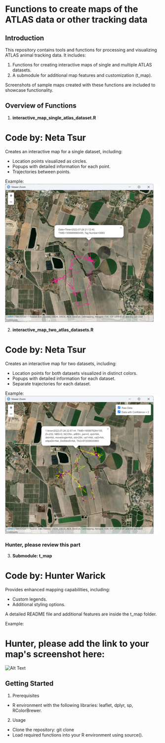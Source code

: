 # Functions to create maps of the ATLAS data or other tracking data

## Introduction
This repository contains tools and functions for processing and visualizing ATLAS animal tracking data. It includes:

1. Functions for creating interactive maps of single and multiple ATLAS datasets.
2. A submodule for additional map features and customization (t_map).

Screenshots of sample maps created with these functions are included to showcase functionality.

## Overview of Functions
1. **interactive_map_single_atlas_dataset.R**
# Code by: Neta Tsur
Creates an interactive map for a single dataset, including:

* Location points visualized as circles.
* Popups with detailed information for each point.
* Trajectories between points.

Example:
![Alt Text](interactive_map_single_dataset.png)

2. **interactive_map_two_atlas_datasets.R**
# Code by: Neta Tsur
Creates an interactive map for two datasets, including:

* Location points for both datasets visualized in distinct colors.
* Popups with detailed information for each dataset.
* Separate trajectories for each dataset.

Example:
![Alt Text](interactive_map_two_atlas_datasets.png)

### Hunter, please review this part
3. **Submodule: t_map**
# Code by: Hunter Warick
Provides enhanced mapping capabilities, including:

* Custom legends.
* Additional styling options.

A detailed README file and additional features are inside the t_map folder.

Example:
# Hunter, please add the link to your map's screenshot here:
![Alt Text](t_map_screenshot.png)

## Getting Started
1. Prerequisites

* R environment with the following libraries: leaflet, dplyr, sp, RColorBrewer.

2. Usage

* Clone the repository:
git clone <repository-url>
* Load required functions into your R environment using source().


